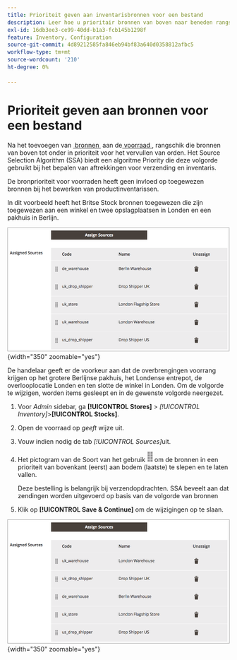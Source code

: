 ```yaml
---
title: Prioriteit geven aan inventarisbronnen voor een bestand
description: Leer hoe u prioritair bronnen van boven naar beneden rangschikt, die worden gebruikt voor het bepalen van verzendingen en voorraadaftrekkingen.
exl-id: 16db3ee3-ce99-40dd-b1a3-fcb145b1298f
feature: Inventory, Configuration
source-git-commit: 4d89212585fa846eb94bf83a640d0358812afbc5
workflow-type: tm+mt
source-wordcount: '210'
ht-degree: 0%

---
```


# Prioriteit geven aan bronnen voor een bestand

Na het toevoegen van [&#x200B; bronnen &#x200B;](sources-manage.md) aan de [&#x200B; voorraad &#x200B;](stocks-manage.md), rangschik die bronnen van boven tot onder in prioriteit voor het vervullen van orden. Het Source Selection Algorithm (SSA) biedt een algoritme Priority die deze volgorde gebruikt bij het bepalen van aftrekkingen voor verzending en inventaris.

De bronprioriteit voor voorraden heeft geen invloed op toegewezen bronnen bij het bewerken van productinventarissen.

In dit voorbeeld heeft het Britse Stock bronnen toegewezen die zijn toegewezen aan een winkel en twee opslagplaatsen in Londen en een pakhuis in Berlijn.

![&#x200B; orde van Source alvorens voorrang te geven &#x200B;](assets/inventory-priority-before.png){width="350" zoomable="yes"}

De handelaar geeft er de voorkeur aan dat de overbrengingen voorrang krijgen op het grotere Berlijnse pakhuis, het Londense entrepot, de overlooplocatie Londen en ten slotte de winkel in Londen. Om de volgorde te wijzigen, worden items gesleept en in de gewenste volgorde neergezet.

1. Voor _Admin_ sidebar, ga **[!UICONTROL Stores]** > _[!UICONTROL Inventory]_>**[!UICONTROL Stocks]**.

1. Open de voorraad op _geeft_ wijze uit.

1. Vouw indien nodig de tab _[!UICONTROL Sources]_&#x200B;uit.

1. Het pictogram van de Soort van het gebruik ![&#128279;](assets/icon-sort.png) om de bronnen in een prioriteit van bovenkant (eerst) aan bodem (laatste) te slepen en te laten vallen.

   Deze bestelling is belangrijk bij verzendopdrachten. SSA beveelt aan dat zendingen worden uitgevoerd op basis van de volgorde van bronnen

1. Klik op **[!UICONTROL Save & Continue]** om de wijzigingen op te slaan.

![&#x200B; orde van Source na prioritering &#x200B;](assets/inventory-stock-priority-after.png){width="350" zoomable="yes"}
